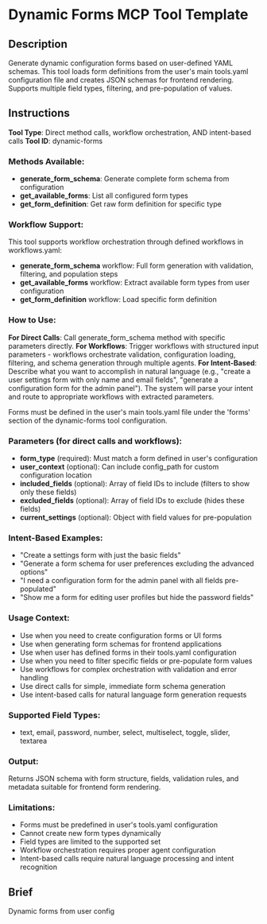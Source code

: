 # Dynamic Forms MCP Tool Template

## Description

Generate dynamic configuration forms based on user-defined YAML schemas. This tool loads form definitions from the user's main tools.yaml configuration file and creates JSON schemas for frontend rendering. Supports multiple field types, filtering, and pre-population of values.

## Instructions

**Tool Type**: Direct method calls, workflow orchestration, AND intent-based calls
**Tool ID**: dynamic-forms

### Methods Available:
- **generate_form_schema**: Generate complete form schema from configuration
- **get_available_forms**: List all configured form types  
- **get_form_definition**: Get raw form definition for specific type

### Workflow Support:
This tool supports workflow orchestration through defined workflows in workflows.yaml:
- **generate_form_schema** workflow: Full form generation with validation, filtering, and population steps
- **get_available_forms** workflow: Extract available form types from user configuration
- **get_form_definition** workflow: Load specific form definition

### How to Use:
**For Direct Calls**: Call generate_form_schema method with specific parameters directly.
**For Workflows**: Trigger workflows with structured input parameters - workflows orchestrate validation, configuration loading, filtering, and schema generation through multiple agents.
**For Intent-Based**: Describe what you want to accomplish in natural language (e.g., "create a user settings form with only name and email fields", "generate a configuration form for the admin panel"). The system will parse your intent and route to appropriate workflows with extracted parameters.

Forms must be defined in the user's main tools.yaml file under the 'forms' section of the dynamic-forms tool configuration.

### Parameters (for direct calls and workflows):
- **form_type** (required): Must match a form defined in user's configuration
- **user_context** (optional): Can include config_path for custom configuration location
- **included_fields** (optional): Array of field IDs to include (filters to show only these fields)
- **excluded_fields** (optional): Array of field IDs to exclude (hides these fields)
- **current_settings** (optional): Object with field values for pre-population

### Intent-Based Examples:
- "Create a settings form with just the basic fields"
- "Generate a form schema for user preferences excluding the advanced options"
- "I need a configuration form for the admin panel with all fields pre-populated"
- "Show me a form for editing user profiles but hide the password fields"

### Usage Context:
- Use when you need to create configuration forms or UI forms
- Use when generating form schemas for frontend applications
- Use when user has defined forms in their tools.yaml configuration
- Use when you need to filter specific fields or pre-populate form values
- Use workflows for complex orchestration with validation and error handling
- Use direct calls for simple, immediate form schema generation
- Use intent-based calls for natural language form generation requests

### Supported Field Types:
- text, email, password, number, select, multiselect, toggle, slider, textarea

### Output:
Returns JSON schema with form structure, fields, validation rules, and metadata suitable for frontend form rendering.

### Limitations:
- Forms must be predefined in user's tools.yaml configuration
- Cannot create new form types dynamically
- Field types are limited to the supported set
- Workflow orchestration requires proper agent configuration
- Intent-based calls require natural language processing and intent recognition

## Brief

Dynamic forms from user config 